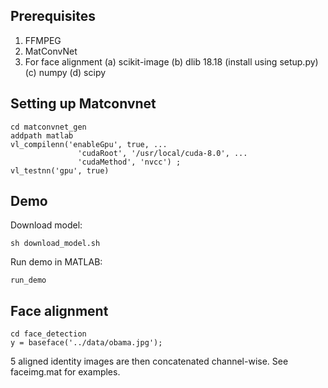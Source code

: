 ## Prerequisites

1. FFMPEG
2. MatConvNet
3. For face alignment
  (a) scikit-image
  (b) dlib 18.18 (install using setup.py)
  (c) numpy
  (d) scipy

## Setting up Matconvnet
```
cd matconvnet_gen
addpath matlab
vl_compilenn('enableGpu', true, ...
               'cudaRoot', '/usr/local/cuda-8.0', ...
               'cudaMethod', 'nvcc') ;
vl_testnn('gpu', true)
```
## Demo

Download model:
```
sh download_model.sh
```

Run demo in MATLAB:
```
run_demo
```

## Face alignment
```
cd face_detection
y = baseface('../data/obama.jpg');
```
5 aligned identity images are then concatenated channel-wise. See faceimg.mat for examples.
